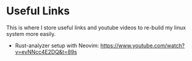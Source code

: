 # Useful Links
This is where I store useful links and youtube videos to re-build my linux system more easily.

* Rust-analyzer setup with Neovim: https://www.youtube.com/watch?v=evNNcc4E2DQ&t=89s

